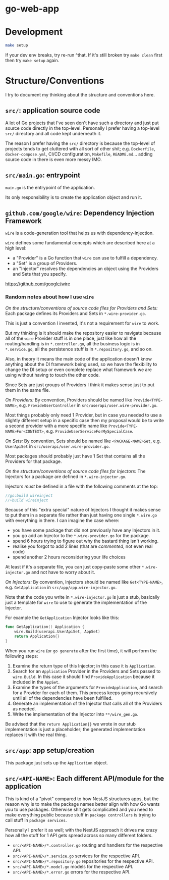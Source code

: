 # go-web-app

# Development

```bash
make setup
```

If your dev env breaks, try re-run ^that.
If it's still broken try `make clean` first then try `make setup` again.

# Structure/Conventions

I try to document my thinking about the structure and conventions here.

## `src/`: application source code

A lot of Go projects that I've seen don't have such a directory and just put
source code directly in the top-level.
Personally I prefer having a top-level `src/` directory and all code kept
underneath it.

The reason I prefer having the `src/` directory is because the top-level of
projects tends to get cluttered with all sort of other shit; e.g. `Dockerfile`,
`docker-compose.yml`, CI/CD configuration, `Makefile`, `README.md`... adding
source code in there is even more messy IMO.

## `src/main.go`: entrypoint

`main.go` is the entrypoint of the application.

Its only responsibility is to create the application object and run it.

## `github.com/google/wire`: Dependency Injection Framework

`wire` is a code-generation tool that helps us with dependency-injection.

`wire` defines some fundamental concepts which are described here at a high level:

- a "Provider" is a Go function that `wire` can use to fulfill a dependency.
- a "Set" is a group of Providers.
- an "Injector" resolves the dependencies an object using the Providers and Sets that you specify.

https://github.com/google/wire

### Random notes about how I use `wire`

*On the structure/conventions of source code files for Providers and Sets:* Each package defines its Providers and Sets in `*.wire-provider.go`.

This is just a convention I invented, it's not a requirement for `wire` to work.

But my thinking is it should make the repository easier to navigate because all
of the `wire` Provider stuff is in one place, just like how all the
routing/handling is in `*.controller.go`, all the business logic is in
`*.service.go`, all the persistence stuff is in `*.repository.go`, and so on.

Also, in theory it means the main code of the application doesn't know anything
about the DI framework being used, so we have the flexibility to change the DI
setup or even complete replace what framework we are using without having to
touch the other code.

Since Sets are just groups of Providers I think it makes sense just to put them
in the same file.

*On Providers:* By convention, Providers should be named like `Provide<TYPE-NAME>`, e.g.
`ProvideUserController` in `src/userapi/user.wire-provider.go`.

Most things probably only need 1 Provider, but in case you needed to use a
slightly different setup in a specific case then my proposal would be to write a
second provider with a more specific name like `Provide<TYPE-NAME>For<CONTEXT>`, e.g.
`ProvideUserServiceForMySpecialCase`.

*On Sets:* By convention, Sets should be named like `<PACKAGE-NAME>Set`, e.g.
`UserApiSet` in `src/userapi/user.wire-provider.go`.

Most packages should probably just have 1 Set that contains all the Providers
for that package.

*On the structure/conventions of source code files for Injectors:* The Injectors for a package are defined in `*.wire-injector.go`.

Injectors *must* be defined in a file with the following comments at the top:

```go
//go:build wireinject
//+build wireinject
```

Because of this "extra special" nature of Injectors I thought it makes sense to
put them in a separate file rather than just having one single `*.wire.go` with
everything in there.
I can imagine the case where:

- you have some package that did not previously have any Injectors in it.
- you go add an Injector to the `*.wire-provider.go` for the package.
- spend 6 hours trying to figure out why the bastard thing isn't working.
- realise you forgot to add 2 lines (that are _commented_, not even real code)
- spend another 2 hours reconsidering your life choices

At least if it's a separate file, you can just copy-paste some other
`*.wire-injector.go` and not have to worry about it.

*On Injectors:* By convention, Injectors should be named like
`Get<TYPE-NAME>`, e.g. `GetApplication` in `src/app/app.wire-injector.go`.

Note that the code you write in `*.wire-injector.go` is just a stub, basically
just a template for `wire` to use to generate the implementation of the
Injector.

For example the `GetApplication` Injector looks like this:

```go
func GetApplication() Application {
	wire.Build(userapi.UserApiSet, AppSet)
	return Application{}
}
```

When you run `wire` (or `go generate` after the first time), it will perform the
following steps:

1. Examine the return type of this Injector; in this case it is `Application`.
2. Search for an `Application` Provider in the Providers and Sets passed to
   `wire.Build`. In this case it should find `ProvideApplication` because
   it included in the `AppSet`.
3. Examine the types of the arguments for `ProvideApplication`, and search for
   a Provider for each of them. This process keeps going recursively until all
   of the dependencies have been fulfilled.
4. Generate an implementation of the Injector that calls all of the Providers as
   needed.
5. Write the implementation of the Injector into `**/wire_gen.go`.

Be advised that the `return Application{}` we wrote in our stub implementation
is just a placeholder; the generated implementation replaces it with the real
thing.

## `src/app`: app setup/creation

This package just sets up the `Application` object.

## `src/<API-NAME>`: Each different API/module for the application

This is kind of a "pivot" compared to how NestJS structures apps, but the reason
why is to make the package names better align with how Go wants you to use
packages.
Otherwise shit gets complicated and you need to make everything public because
stuff in `package controllers` is trying to call stuff in `package services`.

Personally I prefer it as well; with the NestJS approach it drives me crazy how
all the stuff for 1 API gets spread across so many different folders.

- `src/<API-NAME>/*.controller.go` routing and handlers for the respective API.
- `src/<API-NAME>/*.service.go` services for the respective API.
- `src/<API-NAME>/*.repository.go` repositories for the respective API.
- `src/<API-NAME>/*.model.go` models for the respective API.
- `src/<API-NAME>/*.error.go` errors for the respective API.